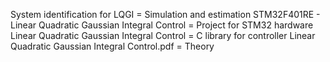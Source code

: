 System identification for LQGI = Simulation and estimation
STM32F401RE - Linear Quadratic Gaussian Integral Control = Project for STM32 hardware
Linear Quadratic Gaussian Integral Control = C library for controller
Linear Quadratic Gaussian Integral Control.pdf = Theory
